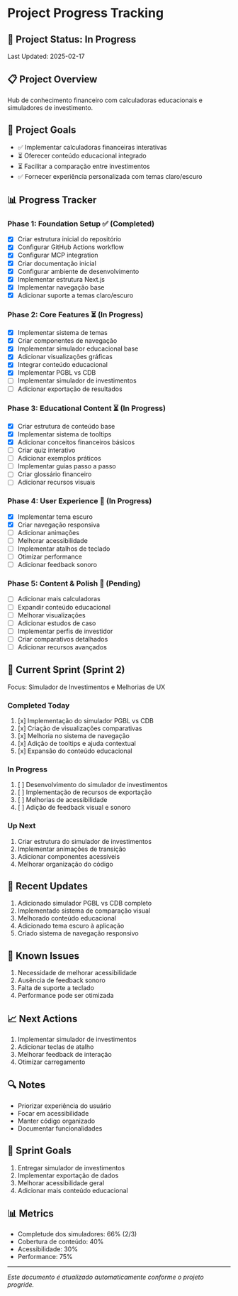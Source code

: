 # Project Progress Tracking

## 🚀 Project Status: In Progress
Last Updated: 2025-02-17

## 📋 Project Overview
Hub de conhecimento financeiro com calculadoras educacionais e simuladores de investimento.

## 🎯 Project Goals
- ✅ Implementar calculadoras financeiras interativas
- ⏳ Oferecer conteúdo educacional integrado
- ⏳ Facilitar a comparação entre investimentos
- ✅ Fornecer experiência personalizada com temas claro/escuro

## 📊 Progress Tracker

### Phase 1: Foundation Setup ✅ (Completed)
- [x] Criar estrutura inicial do repositório
- [x] Configurar GitHub Actions workflow
- [x] Configurar MCP integration
- [x] Criar documentação inicial
- [x] Configurar ambiente de desenvolvimento
- [x] Implementar estrutura Next.js
- [x] Implementar navegação base
- [x] Adicionar suporte a temas claro/escuro

### Phase 2: Core Features ⏳ (In Progress)
- [x] Implementar sistema de temas
- [x] Criar componentes de navegação
- [x] Implementar simulador educacional base
- [x] Adicionar visualizações gráficas
- [x] Integrar conteúdo educacional
- [x] Implementar PGBL vs CDB
- [ ] Implementar simulador de investimentos
- [ ] Adicionar exportação de resultados

### Phase 3: Educational Content ⏳ (In Progress)
- [x] Criar estrutura de conteúdo base
- [x] Implementar sistema de tooltips
- [x] Adicionar conceitos financeiros básicos
- [ ] Criar quiz interativo
- [ ] Adicionar exemplos práticos
- [ ] Implementar guias passo a passo
- [ ] Criar glossário financeiro
- [ ] Adicionar recursos visuais

### Phase 4: User Experience 🔄 (In Progress)
- [x] Implementar tema escuro
- [x] Criar navegação responsiva
- [ ] Adicionar animações
- [ ] Melhorar acessibilidade
- [ ] Implementar atalhos de teclado
- [ ] Otimizar performance
- [ ] Adicionar feedback sonoro

### Phase 5: Content & Polish 🔄 (Pending)
- [ ] Adicionar mais calculadoras
- [ ] Expandir conteúdo educacional
- [ ] Melhorar visualizações
- [ ] Adicionar estudos de caso
- [ ] Implementar perfis de investidor
- [ ] Criar comparativos detalhados
- [ ] Adicionar recursos avançados

## 🔄 Current Sprint (Sprint 2)
Focus: Simulador de Investimentos e Melhorias de UX

### Completed Today
1. [x] Implementação do simulador PGBL vs CDB
2. [x] Criação de visualizações comparativas
3. [x] Melhoria no sistema de navegação
4. [x] Adição de tooltips e ajuda contextual
5. [x] Expansão do conteúdo educacional

### In Progress
1. [ ] Desenvolvimento do simulador de investimentos
2. [ ] Implementação de recursos de exportação
3. [ ] Melhorias de acessibilidade
4. [ ] Adição de feedback visual e sonoro

### Up Next
1. Criar estrutura do simulador de investimentos
2. Implementar animações de transição
3. Adicionar componentes acessíveis
4. Melhorar organização do código

## 📝 Recent Updates
1. Adicionado simulador PGBL vs CDB completo
2. Implementado sistema de comparação visual
3. Melhorado conteúdo educacional
4. Adicionado tema escuro à aplicação
5. Criado sistema de navegação responsivo

## 🚧 Known Issues
1. Necessidade de melhorar acessibilidade
2. Ausência de feedback sonoro
3. Falta de suporte a teclado
4. Performance pode ser otimizada

## 📈 Next Actions
1. Implementar simulador de investimentos
2. Adicionar teclas de atalho
3. Melhorar feedback de interação
4. Otimizar carregamento

## 🔍 Notes
- Priorizar experiência do usuário
- Focar em acessibilidade
- Manter código organizado
- Documentar funcionalidades

## 🎯 Sprint Goals
1. Entregar simulador de investimentos
2. Implementar exportação de dados
3. Melhorar acessibilidade geral
4. Adicionar mais conteúdo educacional

## 📊 Metrics
- Completude dos simuladores: 66% (2/3)
- Cobertura de conteúdo: 40%
- Acessibilidade: 30%
- Performance: 75%

---
*Este documento é atualizado automaticamente conforme o projeto progride.*